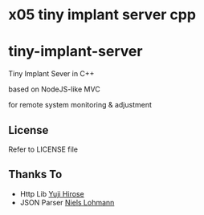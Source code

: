 # x05 tiny implant server cpp

tiny-implant-server
===========

Tiny Implant Sever in C++

based on NodeJS-like MVC

for remote system monitoring & adjustment


License
-------

Refer to LICENSE file

Thanks To
-----------------
- Http Lib
[Yuji Hirose](https://github.com/yhirose/cpp-httplib)
- JSON Parser
[Niels Lohmann](https://github.com/nlohmann/json)
